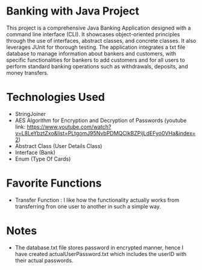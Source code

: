 # Banking with Java Project 
This project is a comprehensive Java Banking Application designed with a command line interface (CLI). It showcases object-oriented principles through the use of interfaces, abstract classes, and concrete classes. It also leverages JUnit for thorough testing. The application integrates a txt file database to manage information about bankers and customers, with specific functionalities for bankers to add customers and for all users to perform standard banking operations such as withdrawals, deposits, and money transfers.

# Technologies Used
- StringJoiner
- AES Algorithm for Encryption and Decryption of Passwords (youtube link: https://www.youtube.com/watch?v=L8LeYbztZxo&list=PLtgomJ95NvbPDMQClkBZPijLdEFyo0VHa&index=2)
- Abstract Class (User Details Class)
- Interface (Bank)
- Enum (Type Of Cards)

# Favorite Functions
- Transfer Function :
  I like how the functionality actually works from transferring fron one user to another in such a simple way. 

# Notes
- The database.txt file stores password in encrypted manner, hence I have created actualUserPassword.txt which includes the userID with their actual passwords.
